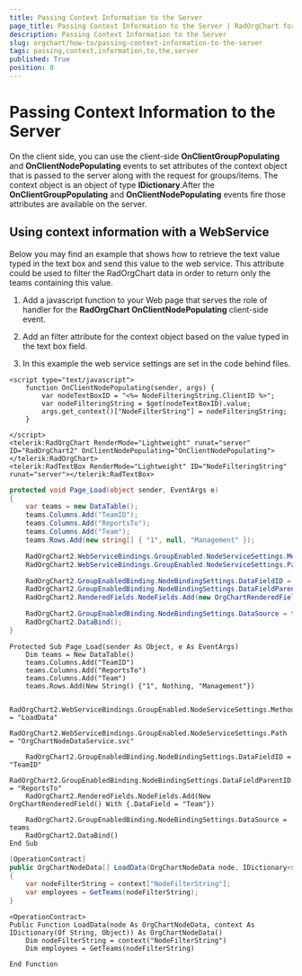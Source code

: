 ```yaml
---
title: Passing Context Information to the Server
page_title: Passing Context Information to the Server | RadOrgChart for ASP.NET AJAX Documentation
description: Passing Context Information to the Server
slug: orgchart/how-to/passing-context-information-to-the-server
tags: passing,context,information,to,the,server
published: True
position: 0
---
```


# Passing Context Information to the Server



On the client side, you can use the client-side **OnClientGroupPopulating** and **OnClientNodePopulating** events to set attributes of the context object that is passed to the server along with the request for groups/items. The context object is an object of type **IDictionary**.After the **OnClientGroupPopulating** and **OnClientNodePopulating** events fire those attributes are available on the server.

## Using context information with a WebService

Below you may find an example that shows how to retrieve the text value typed in the text box and send this value to the web service. This attribute could be used to filter the RadOrgChart data in order to return only the teams containing this value.

1. Add a javascript function to your Web page that serves the role of handler for the **RadOrgChart OnClientNodePopulating** client-side event.

2. Add an filter attribute for the context object based on the value typed in the text box field.

3. In this example the web service settings are set in the code behind files.





````ASPNET
<script type="text/javascript">
    function OnClientNodePopulating(sender, args) {
        var nodeTextBoxID = "<%= NodeFilteringString.ClientID %>";
        var nodeFilteringString = $get(nodeTextBoxID).value;
        args.get_context()["NodeFilterString"] = nodeFilteringString;
    }

</script>
<telerik:RadOrgChart RenderMode="Lightweight" runat="server" ID="RadOrgChart2" OnClientNodePopulating="OnClientNodePopulating">
</telerik:RadOrgChart>
<telerik:RadTextBox RenderMode="Lightweight" ID="NodeFilteringString" runat="server"></telerik:RadTextBox>
````
````C#
protected void Page_Load(object sender, EventArgs e)
{
	var teams = new DataTable();
	teams.Columns.Add("TeamID");
	teams.Columns.Add("ReportsTo");
	teams.Columns.Add("Team");
	teams.Rows.Add(new string[] { "1", null, "Management" });

	RadOrgChart2.WebServiceBindings.GroupEnabled.NodeServiceSettings.Method = "LoadData";
	RadOrgChart2.WebServiceBindings.GroupEnabled.NodeServiceSettings.Path = "OrgChartNodeDataService.svc";

	RadOrgChart2.GroupEnabledBinding.NodeBindingSettings.DataFieldID = "TeamID";
	RadOrgChart2.GroupEnabledBinding.NodeBindingSettings.DataFieldParentID = "ReportsTo";
	RadOrgChart2.RenderedFields.NodeFields.Add(new OrgChartRenderedField() { DataField = "Team" });

	RadOrgChart2.GroupEnabledBinding.NodeBindingSettings.DataSource = teams;
	RadOrgChart2.DataBind();
}
````
````VB.NET
Protected Sub Page_Load(sender As Object, e As EventArgs)
	Dim teams = New DataTable()
	teams.Columns.Add("TeamID")
	teams.Columns.Add("ReportsTo")
	teams.Columns.Add("Team")
	teams.Rows.Add(New String() {"1", Nothing, "Management"})

	RadOrgChart2.WebServiceBindings.GroupEnabled.NodeServiceSettings.Method = "LoadData"
	RadOrgChart2.WebServiceBindings.GroupEnabled.NodeServiceSettings.Path = "OrgChartNodeDataService.svc"

	RadOrgChart2.GroupEnabledBinding.NodeBindingSettings.DataFieldID = "TeamID"
	RadOrgChart2.GroupEnabledBinding.NodeBindingSettings.DataFieldParentID = "ReportsTo"
	RadOrgChart2.RenderedFields.NodeFields.Add(New OrgChartRenderedField() With {.DataField = "Team"})

	RadOrgChart2.GroupEnabledBinding.NodeBindingSettings.DataSource = teams
	RadOrgChart2.DataBind()
End Sub
````
````C#
[OperationContract]
public OrgChartNodeData[] LoadData(OrgChartNodeData node, IDictionary<string, object> context)
{
    var nodeFilterString = context["NodeFilterString"];
    var employees = GetTeams(nodeFilterString);
}
````
````VB.NET
<OperationContract>
Public Function LoadData(node As OrgChartNodeData, context As IDictionary(Of String, Object)) As OrgChartNodeData()
    Dim nodeFilterString = context("NodeFilterString")
    Dim employees = GetTeams(nodeFilterString)

End Function
````

